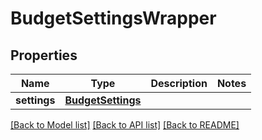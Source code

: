 # BudgetSettingsWrapper

## Properties
Name | Type | Description | Notes
------------ | ------------- | ------------- | -------------
**settings** | [**BudgetSettings**](BudgetSettings.md) |  | 

[[Back to Model list]](../README.md#documentation-for-models) [[Back to API list]](../README.md#documentation-for-api-endpoints) [[Back to README]](../README.md)

